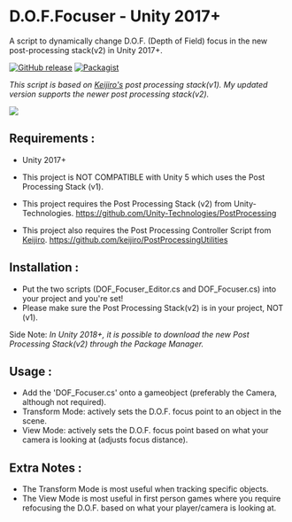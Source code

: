 # D.O.F.Focuser - Unity 2017+
A script to dynamically change D.O.F. (Depth of Field) focus in the new post-processing stack(v2) in Unity 2017+.

[![GitHub release](https://img.shields.io/badge/Build-2.0-brightgreen.svg)](https://github.com/DuckBoss/DOF-Focuser-Unity/releases/latest)
[![Packagist](https://img.shields.io/badge/License-MIT-blue.svg)](https://github.com/DuckBoss/DOF-Focuser-Unity/blob/master/LICENSE)

*This script is based on [Keijiro's](https://github.com/keijiro) post processing stack(v1). My updated version supports the newer post processing stack(v2).*

![](https://cloud.githubusercontent.com/assets/20238115/25970432/a1ec968c-3666-11e7-9f7d-0c01469ef3a6.gif)

## Requirements :
- Unity 2017+
- This project is NOT COMPATIBLE with Unity 5 which uses the Post Processing Stack (v1).
- This project requires the Post Processing Stack (v2) from Unity-Technologies.
  https://github.com/Unity-Technologies/PostProcessing
  
- This project also requires the Post Processing Controller Script from [Keijiro](https://github.com/keijiro).
  https://github.com/keijiro/PostProcessingUtilities

## Installation :
- Put the two scripts (DOF_Focuser_Editor.cs and DOF_Focuser.cs) into your project and you're set!
- Please make sure the Post Processing Stack(v2) is in your project, NOT (v1).

Side Note:
<i>In Unity 2018+, it is possible to download the new Post Processing Stack(v2) through the Package Manager.</i>

## Usage :
- Add the 'DOF_Focuser.cs' onto a gameobject (preferably the Camera, although not required).
- Transform Mode: actively sets the D.O.F. focus point to an object in the scene.
- View Mode: actively sets the D.O.F. focus point based on what your camera is looking at (adjusts focus distance).

## Extra Notes :
- The Transform Mode is most useful when tracking specific objects.
- The View Mode is most useful in first person games where you require refocusing the D.O.F. based on what your player/camera is looking at.
